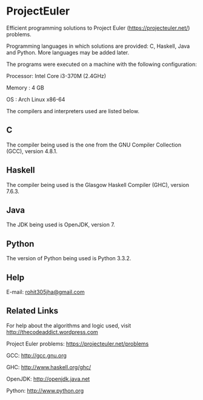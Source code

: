 ProjectEuler
============

Efficient programming solutions to Project Euler (https://projecteuler.net/) problems.

Programming languages in which solutions are provided: C, Haskell, Java and Python. More languages may be added later.


The programs were executed on a machine with the following configuration:

Processor: Intel Core i3-370M (2.4GHz)

Memory   : 4 GB

OS       : Arch Linux x86-64


The compilers and interpreters used are listed below.

C
-
The compiler being used is the one from the GNU Compiler Collection (GCC), version 4.8.1.

Haskell
-------
The compiler being used is the Glasgow Haskell Compiler (GHC), version 7.6.3.

Java
----
The JDK being used is OpenJDK, version 7.

Python
------
The version of Python being used is Python 3.3.2.



Help
----
E-mail: rohit305jha@gmail.com



Related Links
--------------
For help about the algorithms and logic used, visit http://thecodeaddict.wordpress.com

Project Euler problems: https://projecteuler.net/problems

GCC: http://gcc.gnu.org

GHC: http://www.haskell.org/ghc/

OpenJDK: http://openjdk.java.net

Python: http://www.python.org
